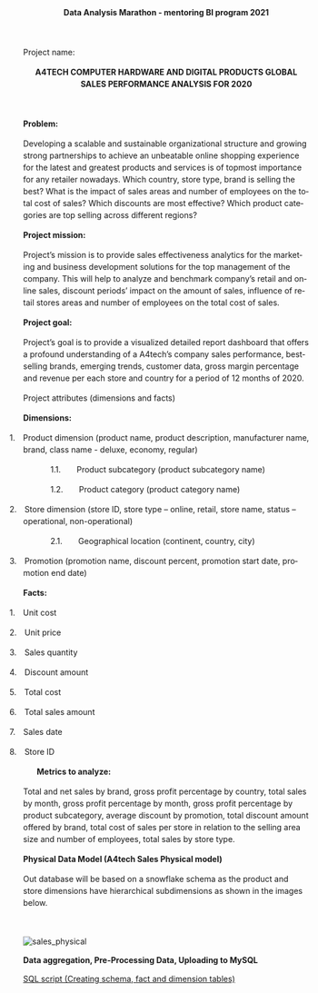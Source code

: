 <html>

<head>
<meta http-equiv=Content-Type content="text/html; charset=windows-1251">
<meta name=Generator content="Microsoft Word 15 (filtered)">
<!--
 /* Font Definitions */
 @font-face
	{font-family:"Cambria Math";
	panose-1:2 4 5 3 5 4 6 3 2 4;}
@font-face
	{font-family:Calibri;
	panose-1:2 15 5 2 2 2 4 3 2 4;}
@font-face
	{font-family:Skeena;}
 /* Style Definitions */
 p.MsoNormal, li.MsoNormal, div.MsoNormal
	{margin-top:0in;
	margin-right:0in;
	margin-bottom:8.0pt;
	margin-left:0in;
	line-height:107%;
	font-size:12.0pt;
	font-family:Skeena;}
p.MsoListParagraph, li.MsoListParagraph, div.MsoListParagraph
	{margin-top:0in;
	margin-right:0in;
	margin-bottom:8.0pt;
	margin-left:.5in;
	line-height:107%;
	font-size:12.0pt;
	font-family:Skeena;}
p.MsoListParagraphCxSpFirst, li.MsoListParagraphCxSpFirst, div.MsoListParagraphCxSpFirst
	{margin-top:0in;
	margin-right:0in;
	margin-bottom:0in;
	margin-left:.5in;
	line-height:107%;
	font-size:12.0pt;
	font-family:Skeena;}
p.MsoListParagraphCxSpMiddle, li.MsoListParagraphCxSpMiddle, div.MsoListParagraphCxSpMiddle
	{margin-top:0in;
	margin-right:0in;
	margin-bottom:0in;
	margin-left:.5in;
	line-height:107%;
	font-size:12.0pt;
	font-family:Skeena;}
p.MsoListParagraphCxSpLast, li.MsoListParagraphCxSpLast, div.MsoListParagraphCxSpLast
	{margin-top:0in;
	margin-right:0in;
	margin-bottom:8.0pt;
	margin-left:.5in;
	line-height:107%;
	font-size:12.0pt;
	font-family:Skeena;}
.MsoChpDefault
	{font-size:12.0pt;}
.MsoPapDefault
	{margin-bottom:8.0pt;
	line-height:107%;}
@page WordSection1
	{size:8.5in 11.0in;
	margin:1.0in 1.0in 1.0in 1.0in;}
div.WordSection1
	{page:WordSection1;}
 /* List Definitions */
 ol
	{margin-bottom:0in;}
ul
	{margin-bottom:0in;}
-->


</head>

<body lang=EN-US style='word-wrap:break-word'>

<div class=WordSection1>

<p class=MsoNormal align=center style='text-align:center;line-height:150%'><b>Data
Analysis Marathon - mentoring BI program 2021</b></p>

<p class=MsoNormal style='line-height:150%'>&nbsp;</p>

<p class=MsoNormal style='line-height:150%'>Project name: </p>

<p class=MsoNormal align=center style='text-align:center;line-height:150%'><b>A4TECH
COMPUTER HARDWARE AND DIGITAL PRODUCTS GLOBAL SALES PERFORMANCE ANALYSIS FOR
2020</b></p>

<p class=MsoNormal style='line-height:150%'><b>&nbsp;</b></p>

<p class=MsoNormal style='line-height:150%'><b>Problem:</b></p>

<p class=MsoNormal style='line-height:150%'>Developing a scalable and
sustainable organizational structure and growing strong partnerships to achieve
an unbeatable online shopping experience for the latest and greatest products
and services is of topmost importance for any retailer nowadays. Which country,
store type, brand is selling the best? What is the impact of sales areas and number
of employees on the total cost of sales? Which discounts are most effective?
Which product categories are top selling across different regions?</p>

<p class=MsoNormal style='line-height:150%'><b>Project mission:</b></p>

<p class=MsoNormal style='line-height:150%'>Project’s mission is to provide sales
effectiveness analytics for the marketing and business development solutions
for the top management of the company. This will help to analyze and benchmark company’s
retail and online sales, discount periods’ impact on the amount of sales, influence
of retail stores areas and number of employees on the total cost of sales.</p>

<p class=MsoNormal style='line-height:150%'><b>Project goal:</b></p>

<p class=MsoNormal style='line-height:150%'>Project’s goal is to provide a
visualized detailed report dashboard that offers a profound understanding of a A4tech’s
company sales performance, bestselling brands, emerging trends, customer data, gross
margin percentage and revenue per each store and country for a period of 12
months of 2020.</p>

<p class=MsoNormal style='line-height:150%'>Project attributes (dimensions and
facts)</p>

<p class=MsoNormal style='line-height:150%'><b>Dimensions: </b></p>

<p class=MsoListParagraphCxSpFirst style='text-indent:-.25in;line-height:150%'>1.<span
style='font:7.0pt "Times New Roman"'>&nbsp;&nbsp;&nbsp;&nbsp;&nbsp; </span>Product
dimension (product name, product description, manufacturer name, brand, class
name - deluxe, economy, regular)</p>

<p class=MsoListParagraphCxSpMiddle style='margin-left:.75in;text-indent:-.25in;
line-height:150%'>1.1.<span style='font:7.0pt "Times New Roman"'>&nbsp;&nbsp;&nbsp;&nbsp;&nbsp;&nbsp;&nbsp;&nbsp;&nbsp;&nbsp;&nbsp;
</span>Product subcategory (product subcategory name)</p>

<p class=MsoListParagraphCxSpMiddle style='margin-left:.75in;text-indent:-.25in;
line-height:150%'>1.2.<span style='font:7.0pt "Times New Roman"'>&nbsp;&nbsp;&nbsp;&nbsp;&nbsp;&nbsp;&nbsp;&nbsp;&nbsp;&nbsp;&nbsp;
</span>Product category (product category name)</p>

<p class=MsoListParagraphCxSpMiddle style='text-indent:-.25in;line-height:150%'>2.<span
style='font:7.0pt "Times New Roman"'>&nbsp;&nbsp;&nbsp;&nbsp;&nbsp; </span>Store
dimension (store ID, store type – online, retail, store name, status –
operational, non-operational)</p>

<p class=MsoListParagraphCxSpMiddle style='margin-left:.75in;text-indent:-.25in;
line-height:150%'>2.1.<span style='font:7.0pt "Times New Roman"'>&nbsp;&nbsp;&nbsp;&nbsp;&nbsp;&nbsp;&nbsp;&nbsp;&nbsp;&nbsp;&nbsp;
</span>Geographical location (continent, country, city)</p>

<p class=MsoListParagraphCxSpLast style='text-indent:-.25in;line-height:150%'>3.<span
style='font:7.0pt "Times New Roman"'>&nbsp;&nbsp;&nbsp;&nbsp;&nbsp; </span>Promotion
(promotion name, discount percent, promotion start date, promotion end date)</p>

<p class=MsoNormal style='line-height:150%'><b>Facts:</b></p>

<p class=MsoListParagraphCxSpFirst style='text-indent:-.25in;line-height:150%'>1.<span
style='font:7.0pt "Times New Roman"'>&nbsp;&nbsp;&nbsp;&nbsp;&nbsp; </span>Unit
cost</p>

<p class=MsoListParagraphCxSpMiddle style='text-indent:-.25in;line-height:150%'>2.<span
style='font:7.0pt "Times New Roman"'>&nbsp;&nbsp;&nbsp;&nbsp;&nbsp; </span>Unit
price</p>

<p class=MsoListParagraphCxSpMiddle style='text-indent:-.25in;line-height:150%'>3.<span
style='font:7.0pt "Times New Roman"'>&nbsp;&nbsp;&nbsp;&nbsp;&nbsp; </span>Sales
quantity</p>

<p class=MsoListParagraphCxSpMiddle style='text-indent:-.25in;line-height:150%'>4.<span
style='font:7.0pt "Times New Roman"'>&nbsp;&nbsp;&nbsp;&nbsp;&nbsp; </span>Discount
amount </p>

<p class=MsoListParagraphCxSpMiddle style='text-indent:-.25in;line-height:150%'>5.<span
style='font:7.0pt "Times New Roman"'>&nbsp;&nbsp;&nbsp;&nbsp;&nbsp; </span>Total
cost</p>

<p class=MsoListParagraphCxSpMiddle style='text-indent:-.25in;line-height:150%'>6.<span
style='font:7.0pt "Times New Roman"'>&nbsp;&nbsp;&nbsp;&nbsp;&nbsp; </span>Total
sales amount</p>

<p class=MsoListParagraphCxSpMiddle style='text-indent:-.25in;line-height:150%'>7.<span
style='font:7.0pt "Times New Roman"'>&nbsp;&nbsp;&nbsp;&nbsp;&nbsp; </span>Sales
date</p>

<p class=MsoListParagraphCxSpLast style='text-indent:-.25in;line-height:150%'>8.<span
style='font:7.0pt "Times New Roman"'>&nbsp;&nbsp;&nbsp;&nbsp;&nbsp; </span>Store
ID</p>

<p class=MsoNormal style='margin-left:.25in;line-height:150%'><b>Metrics to
analyze:</b></p>

<p class=MsoNormal style='line-height:150%'>Total and net sales by brand, gross
profit percentage by country, total sales by month, gross profit percentage by
month, gross profit percentage by product subcategory, average discount by
promotion, total discount amount offered by brand, total cost of sales per
store in relation to the selling area size and number of employees, total sales
by store type.</p>

<p class=MsoNormal style='line-height:150%'><b>Physical Data Model (A4tech Sales
Physical model)</b></p>

<p class=MsoNormal style='line-height:150%'>Out database will be based on a
snowflake schema as the product and store dimensions have hierarchical subdimensions
as shown in the images below.</p>

<p class=MsoNormal style='line-height:150%'>&nbsp;</p>

![sales_physical](https://user-images.githubusercontent.com/90646142/141187750-9591f2ac-3540-42a0-a3c2-eacded4533b7.png)


<p class=MsoNormal style='line-height:150%'><b>Data aggregation, Pre-Processing
Data, Uploading to MySQL</b></p>

<a href="https://github.com/an7user/BIMarathon2021/blob/main/schema_creation.sql">SQL script (Creating schema, fact and
dimension tables)</a>
<p class=MsoNormal style='line-height:150%'>&nbsp;</p>

</div>

</body>

</html>
